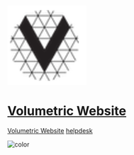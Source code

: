 ![logo](./img/vfa_logo.PNG ':no-zoom')

# [Volumetric Website](Introduction.md)

[Volumetric Website](https://www.volumetricformat.org/)
[helpdesk](mailto:helpdesk@volumetricformat.org)

![color](#f6f8fa)
